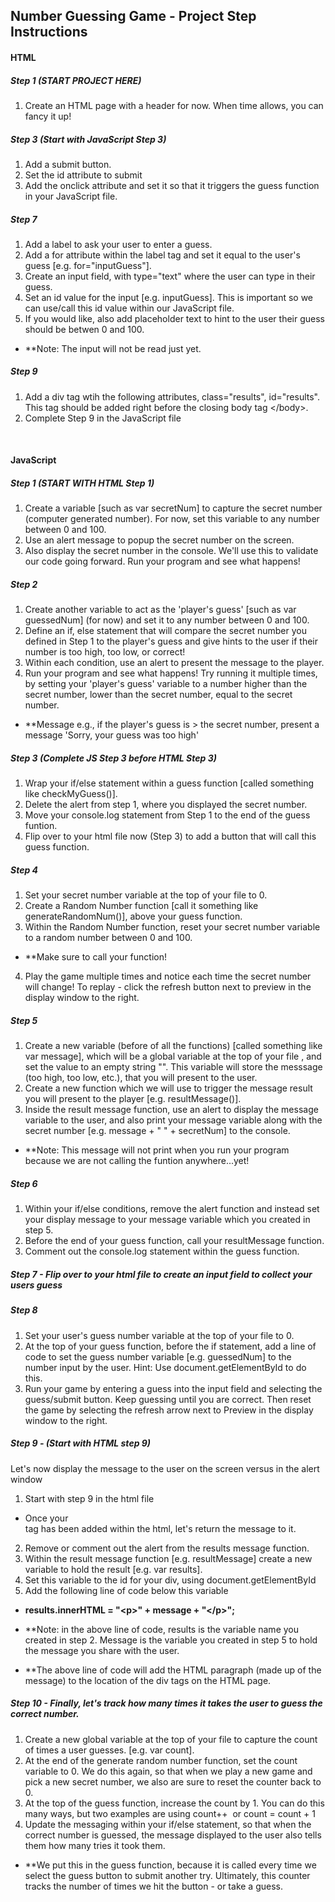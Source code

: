 ## Number Guessing Game - Project Step Instructions

#### **HTML**

##### Step 1 (START PROJECT HERE)
1. Create an HTML page with a header for now. When time allows, you can fancy it up!

##### Step 3 (Start with JavaScript Step 3)
1. Add a submit button.
2. Set the id attribute to submit
3. Add the onclick attribute and set it so that it triggers the guess function in your JavaScript file.

##### Step 7
1. Add a label to ask your user to enter a guess. 
2. Add a for attribute within the label tag and set it equal to the user's guess [e.g. for="inputGuess"]. 
3. Create an input field, with type="text" where the user can type in their guess. 
4. Set an id value for the input [e.g. inputGuess]. This is important so we can use/call this id value within our JavaScript file.
5. If you would like, also add placeholder text to hint to the user their guess should be betwen 0 and 100.
* **Note: The input will not be read just yet.

##### Step 9
1. Add a div tag wtih the following attributes, class="results", id="results". This tag should be added right before the closing body tag &lt;/body>.
2. Complete Step 9 in the JavaScript file

<br>

#### **JavaScript**

##### Step 1 (START WITH HTML Step 1)
1. Create a variable [such as var secretNum] to capture the secret number (computer generated number). For now, set this variable to any number between 0 and 100. 
2. Use an alert message to popup the secret number on the screen. 
3. Also display the secret number in the console. We'll use this to validate our code going forward. Run your program and see what happens!

##### Step 2
1. Create another variable to act as the 'player's guess' [such as var guessedNum] (for now) and set it to any number between 0 and 100. 
2. Define an if, else statement that will compare the secret number you defined in Step 1 to the player's guess and give hints to the user if their number is too high, too low, or correct!
3. Within each condition, use an alert to present the message to the player. 
4. Run your program and see what happens! Try running it multiple times, by setting your 'player's guess' variable to a number higher than the secret number, lower than the secret number, equal to the secret number.
* **Message e.g., if the player's guess is > the secret number, present a message 'Sorry, your guess was too high'

##### Step 3 (Complete JS Step 3 before HTML Step 3)
1. Wrap your if/else statement within a guess function [called something like checkMyGuess()].
2. Delete the alert from step 1, where you displayed the secret number. 
3. Move your console.log statement from Step 1 to the end of the guess funtion.
4. Flip over to your html file now (Step 3) to add a button that will call this guess function.

##### Step 4
1. Set your secret number variable at the top of your file to 0. 
2. Create a Random Number function [call it something like generateRandomNum()], above your guess function. 
3. Within the Random Number function, reset your secret number variable to a random number between 0 and 100. 
* **Make sure to call your function! 
4. Play the game multiple times and notice each time the secret number will change! To replay - click the refresh button next to preview in the display window to the right.

##### Step 5
1. Create a new variable (before of all the functions) [called something like var message], which will be a global variable at the top of your file , and set the value to an empty string "". This variable will store the messsage (too high, too low, etc.), that you will present to the user. 
2. Create a new function which we will use to trigger the message result you will present to the player [e.g. resultMessage()]. 
3. Inside the result message function, use an alert to display the message variable to the user, and also print your message variable along with the secret number [e.g. message + " " + secretNum] to the console. 
* **Note: This message will not print when you run your program because we are not calling the funtion anywhere...yet!

##### Step 6
1. Within your if/else conditions, remove the alert function and instead set your display message to your message variable which you created in step 5.
2. Before the end of your guess function, call your resultMessage function. 
3. Comment out the console.log statement within the guess function.

##### Step 7 - Flip over to your html file to create an input field to collect your users guess

##### Step 8
1. Set your user's guess number variable at the top of your file to 0.
2. At the top of your guess function, before the if statement, add a line of code to set the guess number variable [e.g. guessedNum] to the number input by the user. Hint: Use document.getElementById to do this.
3. Run your game by entering a guess into the input field and selecting the guess/submit button. Keep guessing until you are correct. Then reset the game by selecting the refresh arrow next to Preview in the display window to the right.

##### Step 9 - (Start with HTML step 9)
Let's now display the message to the user on the screen versus in the alert window
1. Start with step 9 in the html file

* Once your <div> tag has been added within the html, let's return the message to it.
2. Remove or comment out the alert from the results message function.
3. Within the result message function [e.g. resultMessage] create a new variable to hold the result [e.g. var results].
4. Set this variable to the id for your div, using document.getElementById
5. Add the following line of code below this variable    
* **results.innerHTML = "&lt;p>" + message + "&lt;/p>";**

* **Note: in the above line of code, results is the variable name you created in step 2. Message is the variable you created in step 5 to hold the message you share with the user.
* **The above line of code will add the HTML paragraph (made up of the message) to the location of the div tags on the HTML page.

##### Step 10 - Finally, let's track how many times it takes the user to guess the correct number.
1. Create a new global variable at the top of your file to capture the count of times a user guesses. [e.g. var count].
2. At the end of the generate random number function, set the count variable to 0. We do this again, so that when we play a new game and pick a new secret number, we also are sure to reset the counter back to 0.
3. At the top of the guess function, increase the count by 1. You can do this many ways, but two examples are using count++  or count = count + 1
4. Update the messaging within your if/else statement, so that when the correct number is guessed, the message displayed to the user also tells them how many tries it took them.
* **We put this in the guess function, because it is called every time we select the guess button to submit another try. Ultimately, this counter tracks the number of times we hit the button - or take a guess.

